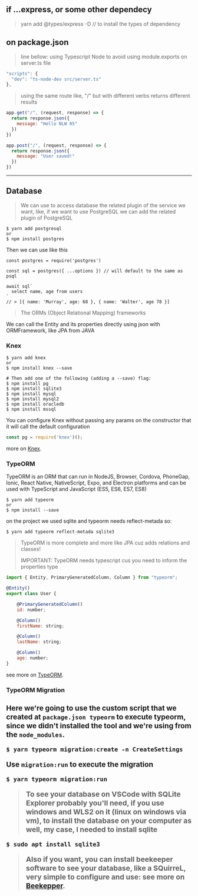 <h2>if ...express, or some other dependecy</h2>

> yarn add @types/express -D // to install the types of dependency

<h2>on package.json</h2>

> line bellow: using Typescript Node to avoid using module.exports on server.ts file

```javascript
"scripts": {
  "dev": "ts-node-dev src/server.ts"
},
```

> using the same route like, "/" but with different verbs returns different results

```javascript
app.get("/", (request, response) => {
  return response.json({
    message: "Hello NLW 05"
  })
})

app.post("/", (request, response) => {
  return response.json({
    message: "User saved!"
  })
})
```

* * *

<h2>Database</h2>

> We can use to access database the related plugin of the service we want, like, if we want to use PostgreSQL we can add the related plugin of PostgreSQL
```
$ yarn add postgresql
or
$ npm install postgres
```

Then we can use like this

```postgres
const postgres = require('postgres')
 
const sql = postgres({ ...options }) // will default to the same as psql
 
await sql`
  select name, age from users
`
// > [{ name: 'Murray', age: 68 }, { name: 'Walter', age 78 }]
```

>The ORMs (Object Relational Mapping) frameworks

We can call the Entity and its properties directly using json with ORMFramework, like JPA from JAVA
<h3>Knex</h3>

```
$ yarn add knex
or
$ npm install knex --save

# Then add one of the following (adding a --save) flag:
$ npm install pg
$ npm install sqlite3
$ npm install mysql
$ npm install mysql2
$ npm install oracledb
$ npm install mssql
```

You can configure Knex without passing any params on the constructor that it will call the default configuration

```javascript
const pg = require('knex')();
```

more on [Knex](http://knexjs.org/).

<h3>TypeORM</h3>

TypeORM is an ORM that can run in NodeJS, Browser, Cordova, PhoneGap, Ionic, React Native, NativeScript, Expo, and Electron platforms and can be used with TypeScript and JavaScript (ES5, ES6, ES7, ES8)
```
$ yarn add typeorm
or 
$ npm install --save
```

on the project we used sqlite and typeorm needs reflect-metada so:
```
$ yarn add typeorm reflect-metada sqlite3
```

> TypeORM is more complete and more like JPA cuz adds relations and classes!
> 
> IMPORTANT: TypeORM needs typescript cus you need to inform the properties type

```javascript
import { Entity, PrimaryGeneratedColumn, Column } from "typeorm";

@Entity()
export class User {

    @PrimaryGeneratedColumn()
    id: number;

    @Column()
    firstName: string;

    @Column()
    lastName: string;

    @Column()
    age: number;
}
```
see more on [TypeORM](https://typeorm.io/#/).

**<h3>TypeORM Migration<h3>**
Here we're going to use the custom script that we created at `package.json typeorm` to execute typeorm, since we didn't installed the tool and we're using from the `node_modules`.

```
$ yarn typeorm migration:create -n CreateSettings
```

Use `migration:run` to execute the migration

```
$ yarn typeorm migration:run
```

> To see your database on VSCode with SQLite Explorer probably you'll need, if you use windows and WLS2 on it (linux on windows via vm), to install the database on your computer as well, my case, I needed to install sqlite

```
$ sudo apt install sqlite3
```

> Also if you want, you can install beekeeper software to see your database, like a SQuirreL, very simple to configure and use:
see more on [Beekepper](https://www.beekeeperstudio.io/).